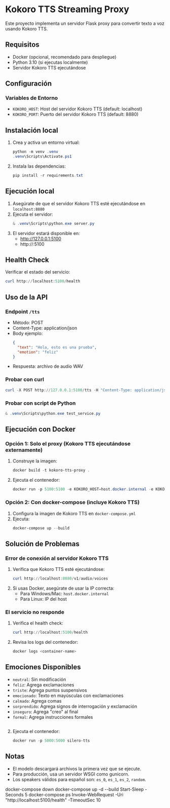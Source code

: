 # Kokoro TTS Streaming Proxy

Este proyecto implementa un servidor Flask proxy para convertir texto a voz usando Kokoro TTS.

## Requisitos
- Docker (opcional, recomendado para despliegue)
- Python 3.10 (si ejecutas localmente)
- Servidor Kokoro TTS ejecutándose

## Configuración

### Variables de Entorno
- `KOKORO_HOST`: Host del servidor Kokoro TTS (default: localhost)
- `KOKORO_PORT`: Puerto del servidor Kokoro TTS (default: 8880)

## Instalación local
1. Crea y activa un entorno virtual:
   ```powershell
   python -m venv .venv
   .venv\Scripts\Activate.ps1
   ```
2. Instala las dependencias:
   ```powershell
   pip install -r requirements.txt
   ```

## Ejecución local
1. Asegúrate de que el servidor Kokoro TTS esté ejecutándose en `localhost:8880`
2. Ejecuta el servidor:
   ```powershell
   & .venv\Scripts\python.exe server.py
   ```
3. El servidor estará disponible en:
   - http://127.0.0.1:5100
   - http://<tu-ip-local>:5100

## Health Check
Verificar el estado del servicio:
```powershell
curl http://localhost:5100/health
```

## Uso de la API
### Endpoint `/tts`
- Método: POST
- Content-Type: application/json
- Body ejemplo:
  ```json
  {
    "text": "Hola, esto es una prueba",
    "emotion": "feliz"
  }
  ```
- Respuesta: archivo de audio WAV

### Probar con curl
```powershell
curl -X POST http://127.0.0.1:5100/tts -H "Content-Type: application/json" -d "{\"text\": \"Hola, esto es una prueba\", \"emotion\": \"feliz\"}" --output respuesta.mp3
```

### Probar con script de Python
```powershell
& .venv\Scripts\python.exe test_service.py
```

## Ejecución con Docker

### Opción 1: Solo el proxy (Kokoro TTS ejecutándose externamente)
1. Construye la imagen:
   ```powershell
   docker build -t kokoro-tts-proxy .
   ```
2. Ejecuta el contenedor:
   ```powershell
   docker run -p 5100:5100 -e KOKORO_HOST=host.docker.internal -e KOKORO_PORT=8880 kokoro-tts-proxy
   ```

### Opción 2: Con docker-compose (incluye Kokoro TTS)
1. Configura la imagen de Kokoro TTS en `docker-compose.yml`
2. Ejecuta:
   ```powershell
   docker-compose up --build
   ```

## Solución de Problemas

### Error de conexión al servidor Kokoro TTS
1. Verifica que Kokoro TTS esté ejecutándose:
   ```powershell
   curl http://localhost:8880/v1/audio/voices
   ```
2. Si usas Docker, asegúrate de usar la IP correcta:
   - Para Windows/Mac: `host.docker.internal`
   - Para Linux: IP del host

### El servicio no responde
1. Verifica el health check:
   ```powershell
   curl http://localhost:5100/health
   ```
2. Revisa los logs del contenedor:
   ```powershell
   docker logs <container-name>
   ```

## Emociones Disponibles
- `neutral`: Sin modificación
- `feliz`: Agrega exclamaciones
- `triste`: Agrega puntos suspensivos
- `emocionado`: Texto en mayúsculas con exclamaciones
- `calmado`: Agrega comas
- `sorprendido`: Agrega signos de interrogación y exclamación
- `inseguro`: Agrega "creo" al final
- `formal`: Agrega instrucciones formales
   ```
2. Ejecuta el contenedor:
   ```powershell
   docker run -p 5000:5000 silero-tts
   ```

## Notas
- El modelo descargará archivos la primera vez que se ejecute.
- Para producción, usa un servidor WSGI como gunicorn.
- Los speakers válidos para español son: `es_0`, `es_1`, `es_2`, `random`.


docker-compose down
docker-compose up -d --build
Start-Sleep -Seconds 5
docker-compose ps
Invoke-WebRequest -Uri "http://localhost:5100/health" -TimeoutSec 10